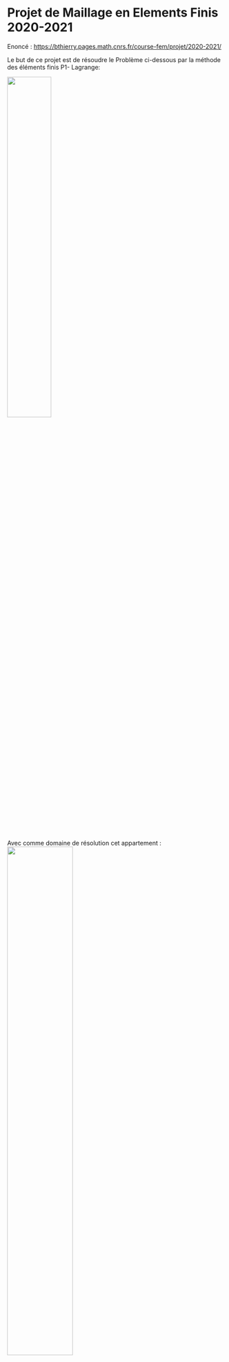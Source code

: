 # Projet de Maillage en Elements Finis 2020-2021
Enoncé : https://bthierry.pages.math.cnrs.fr/course-fem/projet/2020-2021/

Le but de ce projet est de résoudre le Problème ci-dessous par la méthode  des éléments finis P1- Lagrange:

<img src="https://user-images.githubusercontent.com/49198711/109036725-2f104980-76ca-11eb-9c4e-a6eb7249415c.png" width="45%"></img> 

Avec comme domaine de résolution cet appartement :
<img src="https://user-images.githubusercontent.com/49198711/109039816-806e0800-76cd-11eb-8a9c-b91bd908f7ba.png" width="55%"></img> 

# Les paramètres sont les suivants :
- La longueur L = 10
- La largeur l = 10
- L’épaisseur des murs d = 0.5
- Les températures Tc = 25 et Tf = −10 sont les températures respectivement des radiateurs  et de dehors
- L'entrée = 1
- La porte = 0.8
- Le couloir = 2.2
- Le salon = 3.5
- La cuisine = 1.5
- La salle de bain = 5
- Le flux est nul étant donné que les murs sont **supposées** isolants
- 4 fenêtres et 3 radiateurs

# Bibliothèques Python à avoir :
- scipy (https://www.scipy.org)
- numpy (http://www.numpy.org)
- math (https://docs.python.org/2/library/math.html)
- os (https://docs.python.org/fr/2.7/library/os.html)
- sys (https://docs.python.org/fr/3/library/sys.html)
- matplotlib (https://matplotlib.org/stable/index.html)

 # Pour télécharger :
- gmsh : http://gmsh.info
- onelab : https://onelab.info

# Procédure

1. En construisant la géométrie du problème : 
- En utilsant **gmsh** :
       => **heat.geo** avec les données de heat_donnes.geo qui crée heat.msh (les coordonnées du maillage)

- En utilisant **Python**:
      => **base.py** : contient les classes nécessaires pour construire le maillage *Point, Segment, Triplet, Triangle, Fonction de forme, Jacobienne et Bp = inv(J.T)  et Point de Gauss*
      => **maillage_pb.py**: construction du maillage à l'aide de gmsh *Mesh et GmshToMesh*

2. Programmation d'un code en élements finis P1 :
     => **P1_pb.py**: Par transformation du système en système matriciel tel que **Ax=b avec A=D+cM** donc définition de *Matrice de Masse, Matrice de Rigidité, Condition de Dirichlet* 
     
# Execution 

Trés simple : python3 resolution.py
Après l'execution voici ce que vous devez obtenir :

<img src="https://user-images.githubusercontent.com/49198711/109034606-1b63e380-76c8-11eb-8459-c8ab5dc2447d.png" width="90%"></img> 


